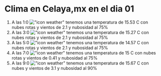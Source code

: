 # Clima en Celaya,mx en el dia 01

1. A las 1:0 !["icon weather"](http://openweathermap.org/img/w/04n.png) tenemos una temperatura de 15.53 C con nubes rotas y  vientos de 2.1 y nubosidad al 75%
1. A las 3:0 !["icon weather"](http://openweathermap.org/img/w/04n.png) tenemos una temperatura de 15.27 C con nubes rotas y  vientos de 2.1 y nubosidad al 75%
1. A las 5:0 !["icon weather"](http://openweathermap.org/img/w/04n.png) tenemos una temperatura de 14.57 C con nubes rotas y  vientos de 2.1 y nubosidad al 75%
1. A las 7:0 !["icon weather"](http://openweathermap.org/img/w/04n.png) tenemos una temperatura de 15 C con nubes rotas y  vientos de 0.41 y nubosidad al 75%
1. A las 9:0 !["icon weather"](http://openweathermap.org/img/w/04d.png) tenemos una temperatura de 15.67 C con nubes y  vientos de 3.1 y nubosidad al 90%
